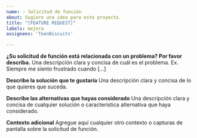 ```yaml
---
name: 💡 Solicitud de función
about: Sugiere una idea para este proyecto.
title: "[FEATURE REQUEST]"
labels: mejora
assignees: 'TeenBiscuits'

---
```


**¿Su solicitud de función está relacionada con un problema? Por favor describa.**
Una descripción clara y concisa de cuál es el problema. Ex. Siempre me siento frustrado cuando [...]

**Describe la solución que te gustaría**
Una descripción clara y concisa de lo que quieres que suceda.

**Describe las alternativas que hayas considerado**
Una descripción clara y concisa de cualquier solución o característica alternativa que haya considerado.

**Contexto adicional**
Agregue aquí cualquier otro contexto o capturas de pantalla sobre la solicitud de función.
